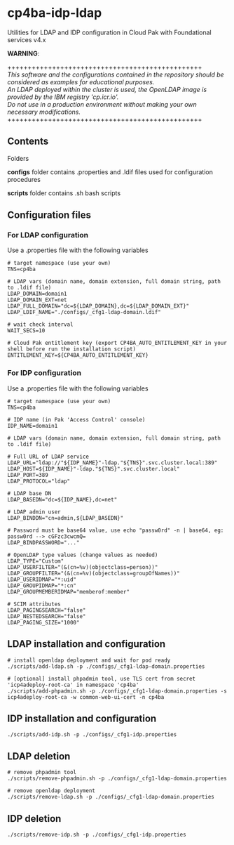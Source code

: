 # cp4ba-idp-ldap

Utilities for LDAP and IDP configuration in Cloud Pak with Foundational services v4.x


<b>**WARNING**</b>:

++++++++++++++++++++++++++++++++++++++++++++++++
<br>
<i>
This software and the configurations contained in the repository should be considered as examples for educational purposes.
<br>
An LDAP deployed within the cluster is used, the OpenLDAP image is provided by the IBM registry 'cp.icr.io'.
<br>
Do not use in a production environment without making your own necessary modifications.
</i>
<br>
++++++++++++++++++++++++++++++++++++++++++++++++


## Contents

Folders

<b>configs</b> folder contains .properties and .ldif files used for configuration procedures

<b>scripts</b> folder contains .sh bash scripts


## Configuration files

### For LDAP configuration 

Use a .properties file with the following variables
```
# target namespace (use your own)
TNS=cp4ba

# LDAP vars (domain name, domain extension, full domain string, path to .ldif file)
LDAP_DOMAIN=domain1
LDAP_DOMAIN_EXT=net
LDAP_FULL_DOMAIN="dc=${LDAP_DOMAIN},dc=${LDAP_DOMAIN_EXT}"
LDAP_LDIF_NAME="./configs/_cfg1-ldap-domain.ldif"

# wait check interval
WAIT_SECS=10

# Cloud Pak entitlement key (export CP4BA_AUTO_ENTITLEMENT_KEY in your shell before run the installation script)
ENTITLEMENT_KEY=${CP4BA_AUTO_ENTITLEMENT_KEY}
```


### For IDP configuration 

Use a .properties file with the following variables
```
# target namespace (use your own)
TNS=cp4ba

# IDP name (in Pak 'Access Control' console)
IDP_NAME=domain1

# LDAP vars (domain name, domain extension, full domain string, path to .ldif file)

# Full URL of LDAP service
LDAP_URL="ldap://"${IDP_NAME}"-ldap."${TNS}".svc.cluster.local:389"
LDAP_HOST=${IDP_NAME}"-ldap."${TNS}".svc.cluster.local"
LDAP_PORT=389
LDAP_PROTOCOL="ldap"
                 
# LDAP base DN
LDAP_BASEDN="dc=${IDP_NAME},dc=net"

# LDAP admin user
LDAP_BINDDN="cn=admin,${LDAP_BASEDN}"

# Password must be base64 value, use echo "passw0rd" -n | base64, eg: passw0rd --> cGFzc3cwcmQ=
LDAP_BINDPASSWORD="..."

# OpenLDAP type values (change values as needed)
LDAP_TYPE="Custom"
LDAP_USERFILTER="(&(cn=%v)(objectclass=person))" 
LDAP_GROUPFILTER="(&(cn=%v)(objectclass=groupOfNames))"
LDAP_USERIDMAP="*:uid"
LDAP_GROUPIDMAP="*:cn"
LDAP_GROUPMEMBERIDMAP="memberof:member"

# SCIM attributes
LDAP_PAGINGSEARCH="false"
LDAP_NESTEDSEARCH="false"
LDAP_PAGING_SIZE="1000" 

```


## LDAP installation and configuration
```
# install openldap deployment and wait for pod ready
./scripts/add-ldap.sh -p ./configs/_cfg1-ldap-domain.properties

# [optional] install phpadmin tool, use TLS cert from secret 'icp4adeploy-root-ca' in namespace 'cp4ba'
./scripts/add-phpadmin.sh -p ./configs/_cfg1-ldap-domain.properties -s icp4adeploy-root-ca -w common-web-ui-cert -n cp4ba

```

## IDP installation and configuration
```
./scripts/add-idp.sh -p ./configs/_cfg1-idp.properties
```


## LDAP deletion
```
# remove phpadmin tool
./scripts/remove-phpadmin.sh -p ./configs/_cfg1-ldap-domain.properties

# remove openldap deployment
./scripts/remove-ldap.sh -p ./configs/_cfg1-ldap-domain.properties

```

## IDP deletion
```
./scripts/remove-idp.sh -p ./configs/_cfg1-idp.properties
```

